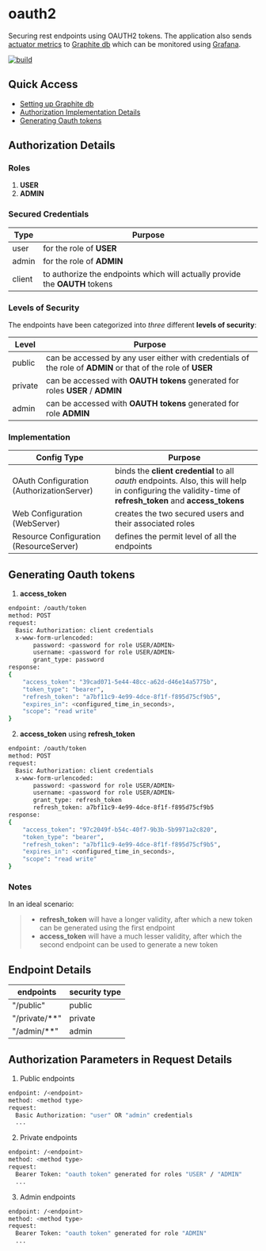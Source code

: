 # oauth2

Securing rest endpoints using OAUTH2 tokens. The application also sends [actuator metrics](https://www.javatpoint.com/spring-boot-actuator#:~:text=Spring%20Boot%20Actuator%20is%20a,place%20where%20the%20resources%20live) to [Graphite db](https://graphiteapp.org/) which can be monitored using [Grafana](https://grafana.com/).

[![build](https://circleci.com/gh/ImRohitSingh/oauth2.svg?style=svg)](https://circleci.com/gh/ImRohitSingh/oauth2)

## Quick Access

* [Setting up Graphite db](https://github.com/ImRohitSingh/oauth2/blob/main/HELP.md#graphite)
* [Authorization Implementation Details](https://github.com/ImRohitSingh/oauth2#implementation)
* [Generating Oauth tokens](https://github.com/ImRohitSingh/oauth2/blob/main/HELP.md#generating-oauth-tokens)

## Authorization Details

### Roles
  1. **USER**
  2. **ADMIN**

### Secured Credentials

Type | Purpose
----------  | -----------
user | for the role of **USER**
admin | for the role of **ADMIN**
client | to authorize the endpoints which will actually provide the **OAUTH** tokens

### Levels of Security

The endpoints have been categorized into *three* different **levels of security**:

Level | Purpose
----------  | -----------
public | can be accessed by any user either with credentials of the role of **ADMIN** or that of the role of  **USER**
private | can be accessed with **OAUTH tokens** generated for roles **USER** / **ADMIN**
admin | can be accessed with **OAUTH tokens** generated for role **ADMIN**

### Implementation

Config Type | Purpose
----------  | -----------
OAuth Configuration (AuthorizationServer) | binds the **client credential** to all *oauth* endpoints. Also, this will help in configuring the validity-time of **refresh_token** and **access_tokens**
Web Configuration (WebServer) | creates the two secured users and their associated roles
Resource Configuration (ResourceServer) | defines the permit level of all the endpoints

## Generating Oauth tokens

1. **access_token**
```sh
endpoint: /oauth/token
method: POST
request:
  Basic Authorization: client credentials
  x-www-form-urlencoded:
       password: <password for role USER/ADMIN> 
       username: <password for role USER/ADMIN>
       grant_type: password
response:
{
    "access_token": "39cad071-5e44-48cc-a62d-d46e14a5775b",
    "token_type": "bearer",
    "refresh_token": "a7bf11c9-4e99-4dce-8f1f-f895d75cf9b5",
    "expires_in": <configured_time_in_seconds>,
    "scope": "read write"
}
```

2. **access_token** using **refresh_token**
```sh
endpoint: /oauth/token
method: POST
request:
  Basic Authorization: client credentials
  x-www-form-urlencoded:
       password: <password for role USER/ADMIN> 
       username: <password for role USER/ADMIN>
       grant_type: refresh_token
       refresh_token: a7bf11c9-4e99-4dce-8f1f-f895d75cf9b5
response:
{
    "access_token": "97c2049f-b54c-40f7-9b3b-5b9971a2c820",
    "token_type": "bearer",
    "refresh_token": "a7bf11c9-4e99-4dce-8f1f-f895d75cf9b5",
    "expires_in": <configured_time_in_seconds>,
    "scope": "read write"
}
```

### Notes

In an ideal scenario:
> * **refresh_token** will have a longer validity, after which a new token can be generated using the first endpoint
> * **access_token** will have a much lesser validity, after which the second endpoint can be used to generate a new token

## Endpoint Details
endpoints | security type
----------  | -----------
"/public" | public
"/private/**" | private
"/admin/**" | admin

## Authorization Parameters in Request Details

1. Public endpoints
```sh
endpoint: /<endpoint>
method: <method type>
request:
  Basic Authorization: "user" OR "admin" credentials
  ...
```

2. Private endpoints
```sh
endpoint: /<endpoint>
method: <method type>
request:
  Bearer Token: "oauth token" generated for roles "USER" / "ADMIN"
  ...
```

3. Admin endpoints
```sh
endpoint: /<endpoint>
method: <method type>
request:
  Bearer Token: "oauth token" generated for role "ADMIN"
  ...
```


